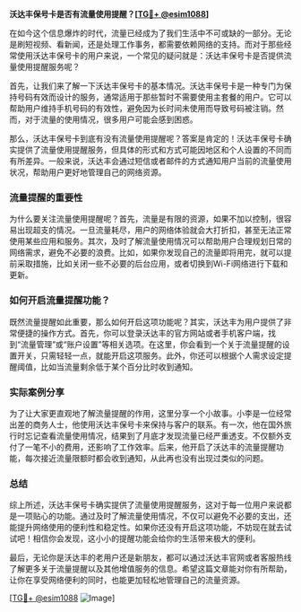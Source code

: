 **沃达丰保号卡是否有流量使用提醒？[[TG💪+ @esim1088](https://t.me/s/esim1088)]**

在如今这个信息爆炸的时代，流量已经成为了我们生活中不可或缺的一部分。无论是刷短视频、看新闻，还是处理工作事务，都需要依赖网络的支持。而对于那些经常使用沃达丰保号卡的用户来说，一个常见的疑问就是：沃达丰保号卡是否提供流量使用提醒服务呢？

首先，让我们来了解一下沃达丰保号卡的基本情况。沃达丰保号卡是一种专门为保持号码有效而设计的服务，通常适用于那些暂时不需要使用主套餐的用户。它可以帮助用户维持手机号码的有效性，避免因为长时间未使用而导致号码被注销。然而，对于流量的使用情况，很多用户可能会感到困惑。

那么，沃达丰保号卡到底有没有流量使用提醒呢？答案是肯定的！沃达丰保号卡确实提供了流量使用提醒服务，但具体的形式和方式可能因地区和个人设置的不同而有所差异。一般来说，沃达丰会通过短信或者邮件的方式通知用户当前的流量使用状况，帮助用户更好地管理自己的网络资源。

### 流量提醒的重要性

为什么要关注流量使用提醒呢？首先，流量是有限的资源，如果不加以控制，很容易出现超支的情况。一旦流量耗尽，用户的网络体验就会大打折扣，甚至无法正常使用某些应用和服务。其次，及时了解流量使用情况可以帮助用户合理规划日常的网络需求，避免不必要的浪费。比如，如果你发现自己的流量即将用完，就可以提前采取措施，比如关闭一些不必要的后台应用，或者切换到Wi-Fi网络进行下载和更新。

### 如何开启流量提醒功能？

既然流量提醒如此重要，那么如何开启这项功能呢？其实，沃达丰为用户提供了非常便捷的操作方式。首先，你可以登录沃达丰的官方网站或者手机客户端，找到“流量管理”或“账户设置”等相关选项。在这里，你会看到一个关于流量提醒的设置开关，只需轻轻一点，就能开启这项服务。此外，你还可以根据个人需求设定提醒阈值，比如当流量剩余低于某个百分比时收到通知。

### 实际案例分享

为了让大家更直观地了解流量提醒的作用，这里分享一个小故事。小李是一位经常出差的商务人士，他使用沃达丰保号卡来保持与客户的联系。有一次，他在国外旅行时忘记查看流量使用情况，结果到了月底才发现流量已经严重透支。不仅额外支付了一笔不小的费用，还影响了工作效率。后来，他开启了沃达丰的流量提醒功能，每次接近流量限额时都会收到通知，从此再也没有出现过类似的问题。

### 总结

综上所述，沃达丰保号卡确实提供了流量使用提醒服务，这对于每一位用户来说都是一项贴心的功能。通过及时了解流量使用情况，不仅可以避免不必要的支出，还能提升网络使用的便利性和稳定性。如果你还没有开启这项功能，不妨现在就去试试吧！相信你会发现，这小小的提醒功能会给你的生活带来极大的便利。

最后，无论你是沃达丰的老用户还是新朋友，都可以通过沃达丰官网或者客服热线了解更多关于流量提醒以及其他增值服务的信息。希望这篇文章能对你有所帮助，让你在享受网络便利的同时，也能更加轻松地管理自己的流量资源。

[[TG💪+ @esim1088](https://t.me/s/esim1088) ![Image](https://i.postimg.cc/4NQfJmqS/Snipaste-2025-05-13-00-14-12.png)]